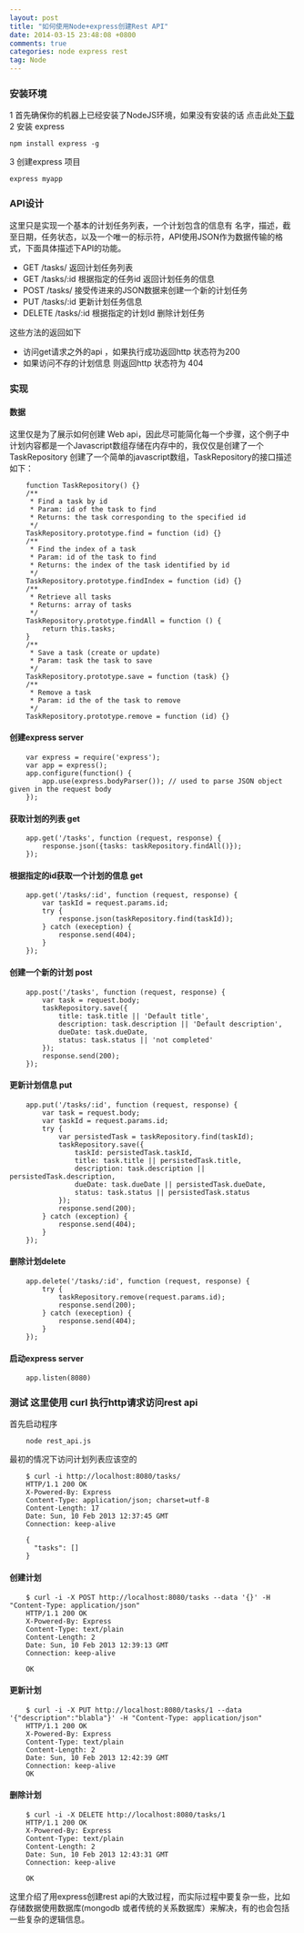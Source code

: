 ```yaml
---
layout: post
title: "如何使用Node+express创建Rest API"
date: 2014-03-15 23:48:08 +0800
comments: true
categories: node express rest
tag: Node
---
```


### 安装环境

1 首先确保你的机器上已经安装了NodeJS环境，如果没有安装的话 点击此处[下载](http://nodejs.org/)
2 安装 express 

	npm install express -g

3 创建express 项目

	express myapp

### API设计

这里只是实现一个基本的计划任务列表，一个计划包含的信息有 名字，描述，截至日期，任务状态，以及一个唯一的标示符，API使用JSON作为数据传输的格式，下面具体描述下API的功能。

- GET /tasks/ 返回计划任务列表
- GET /tasks/:id  根据指定的任务id 返回计划任务的信息
- POST /tasks/ 接受传进来的JSON数据来创建一个新的计划任务
- PUT /tasks/:id 更新计划任务信息
- DELETE /tasks/:id 根据指定的计划Id 删除计划任务

这些方法的返回如下

- 访问get请求之外的api ，如果执行成功返回http 状态符为200
- 如果访问不存的计划信息 则返回http 状态符为 404

### 实现

#### 数据
这里仅是为了展示如何创建 Web api，因此尽可能简化每一个步骤，这个例子中计划内容都是一个Javascript数组存储在内存中的，我仅仅是创建了一个TaskRepository 创建了一个简单的javascript数组，TaskRepository的接口描述如下：

		function TaskRepository() {}
		/**
		 * Find a task by id
		 * Param: id of the task to find
		 * Returns: the task corresponding to the specified id
		 */
		TaskRepository.prototype.find = function (id) {}
		/**
		 * Find the index of a task
		 * Param: id of the task to find
		 * Returns: the index of the task identified by id
		 */
		TaskRepository.prototype.findIndex = function (id) {}
		/**
		 * Retrieve all tasks
		 * Returns: array of tasks
		 */
		TaskRepository.prototype.findAll = function () {
		    return this.tasks;
		}
		/**
		 * Save a task (create or update)
		 * Param: task the task to save
		 */
		TaskRepository.prototype.save = function (task) {}
		/**
		 * Remove a task
		 * Param: id the of the task to remove
		 */
		TaskRepository.prototype.remove = function (id) {}

#### 创建express server

		var express = require('express');
		var app = express();
		app.configure(function() {
		    app.use(express.bodyParser()); // used to parse JSON object given in the request body
		});

#### 获取计划的列表 get

		app.get('/tasks', function (request, response) {
		    response.json({tasks: taskRepository.findAll()});
		});

#### 根据指定的id获取一个计划的信息 get

		app.get('/tasks/:id', function (request, response) {
		    var taskId = request.params.id;
		    try {
		        response.json(taskRepository.find(taskId));
		    } catch (exeception) {
		        response.send(404);
		    }
		});

#### 创建一个新的计划 post

		app.post('/tasks', function (request, response) {
		    var task = request.body;
		    taskRepository.save({
		        title: task.title || 'Default title',
		        description: task.description || 'Default description',
		        dueDate: task.dueDate,
		        status: task.status || 'not completed'
		    });
		    response.send(200);
		});

#### 更新计划信息 put

		app.put('/tasks/:id', function (request, response) {
		    var task = request.body;
		    var taskId = request.params.id;
		    try {
		        var persistedTask = taskRepository.find(taskId);
		        taskRepository.save({
		            taskId: persistedTask.taskId,
		            title: task.title || persistedTask.title,
		            description: task.description || persistedTask.description,
		            dueDate: task.dueDate || persistedTask.dueDate,
		            status: task.status || persistedTask.status
		        });
		        response.send(200);
		    } catch (exception) {
		        response.send(404);
		    }
		});

#### 删除计划delete

		app.delete('/tasks/:id', function (request, response) {
		    try {
		        taskRepository.remove(request.params.id);
		        response.send(200);
		    } catch (exeception) {
		        response.send(404);
		    }
		});

#### 启动express server

		app.listen(8080)

### 测试 这里使用 curl 执行http请求访问rest api

首先启动程序

		node rest_api.js

最初的情况下访问计划列表应该空的

		$ curl -i http://localhost:8080/tasks/
		HTTP/1.1 200 OK
		X-Powered-By: Express
		Content-Type: application/json; charset=utf-8
		Content-Length: 17
		Date: Sun, 10 Feb 2013 12:37:45 GMT
		Connection: keep-alive
		 
		{
		  "tasks": []
		}
#### 创建计划

		$ curl -i -X POST http://localhost:8080/tasks --data '{}' -H "Content-Type: application/json"
		HTTP/1.1 200 OK
		X-Powered-By: Express
		Content-Type: text/plain
		Content-Length: 2
		Date: Sun, 10 Feb 2013 12:39:13 GMT
		Connection: keep-alive
		 
		OK
#### 更新计划

		$ curl -i -X PUT http://localhost:8080/tasks/1 --data '{"description":"blabla"}' -H "Content-Type: application/json"
		HTTP/1.1 200 OK
		X-Powered-By: Express
		Content-Type: text/plain
		Content-Length: 2
		Date: Sun, 10 Feb 2013 12:42:39 GMT
		Connection: keep-alive
		OK

#### 删除计划

		$ curl -i -X DELETE http://localhost:8080/tasks/1
		HTTP/1.1 200 OK
		X-Powered-By: Express
		Content-Type: text/plain
		Content-Length: 2
		Date: Sun, 10 Feb 2013 12:43:31 GMT
		Connection: keep-alive
		 
		OK

这里介绍了用express创建rest api的大致过程，而实际过程中要复杂一些，比如存储数据使用数据库(mongodb 或者传统的关系数据库）来解决，有的也会包括一些复杂的逻辑信息。